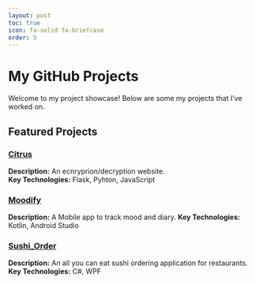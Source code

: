 ```yaml
---
layout: post
toc: true
icon: fa-solid fa-briefcase
order: 5
---
```


# My GitHub Projects

Welcome to my project showcase! Below are some my projects that I’ve worked on.

## Featured Projects 

### [Citrus](https://github.com/yourusername/project-two)
**Description:** An ecnryprion/decryption website.  
**Key Technologies:** Flask, Pyhton, JavaScript


### [Moodify](https://github.com/vilvee/Moodify)
**Description:** A Mobile app to track mood and diary.
**Key Technologies:** Kotlin, Android Studio  
 

### [Sushi_Order](https://github.com/vilvee/All-You-Can-Eat-Sushi-Ordering-App)
**Description:** An all you can eat sushi ordering application for restaurants.
**Key Technologies:** C#, WPF

